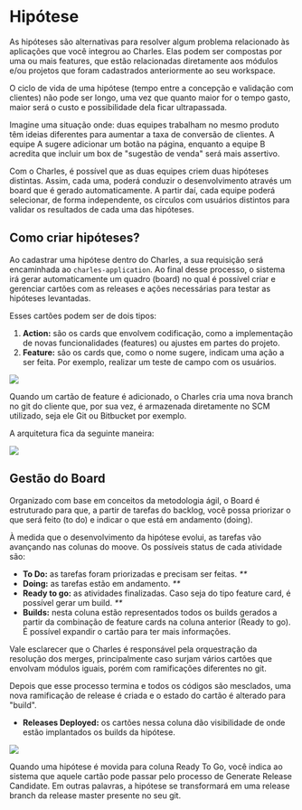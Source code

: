 # Hipótese

As hipóteses são alternativas para resolver algum problema relacionado às aplicações que você integrou ao Charles. Elas podem ser compostas por uma ou mais features, que estão relacionadas diretamente aos módulos e/ou projetos que foram cadastrados anteriormente ao seu workspace.

O ciclo de vida de uma hipótese \(tempo entre a concepção e validação com clientes\) não pode ser longo, uma vez que quanto maior for o tempo gasto, maior será o custo e possibilidade dela ficar ultrapassada.

Imagine uma situação onde: duas equipes trabalham no mesmo produto têm ideias diferentes para aumentar a taxa de conversão de clientes. A equipe A sugere adicionar um botão na página, enquanto a equipe B acredita que incluir um box de "sugestão de venda" será mais assertivo.

Com o Charles, é possível que as duas equipes criem duas hipóteses distintas. Assim, cada uma, poderá conduzir o desenvolvimento através um board que é gerado automaticamente. A partir daí, cada equipe poderá selecionar, de forma independente, os círculos com usuários distintos para validar os resultados de cada uma das hipóteses.

## Como criar hipóteses?

Ao cadastrar uma hipótese dentro do Charles, a sua requisição será encaminhada ao `charles-application`. Ao final desse processo, o sistema irá gerar automaticamente um quadro \(board\) no qual é possível criar e gerenciar cartões com as releases e ações necessárias para testar as hipóteses levantadas.

Esses cartões podem ser de dois tipos:

1. **Action:** são os cards que envolvem codificação, como a implementação de novas funcionalidades \(features\) ou ajustes em partes do projeto. 
2. **Feature:** são os cards que, como o nome sugere, indicam uma ação a ser feita. Por exemplo, realizar um teste de campo com os usuários. 

![](https://lh5.googleusercontent.com/1I3yXY8rsLsu3HgoIOOxH77NrMts42tKz30upnLI3qfRO9Ui6cD1NP-ZgtcSHZfji8kvN97DRfzSGj1fLjPCVg86lQVmVrHb-9gZaf2r4ymLdcIfEI_WrteXRJr9HUU0meFIFSyF)

Quando um cartão de feature é adicionado, o Charles cria uma nova branch no git do cliente que, por sua vez, é armazenada diretamente no SCM utilizado, seja ele Git ou Bitbucket por exemplo.

A arquitetura fica da seguinte maneira:

![](https://lh6.googleusercontent.com/s6GbTz2AW12QOGDsvY6GKquiN5sL43OH99qHiJDixrfTrNv32kzeAaiRZSN57nGm8FS0jGn38O0LDiIYsNzzpdZ4brVze91ok88cLD6aSmZSc_hRdqlCKwg7D4PG8JvKB9djJKVq)

## Gestão do Board

Organizado com base em conceitos da metodologia ágil, o Board é estruturado para que, a partir de tarefas do backlog, você possa priorizar o que será feito \(to do\) e indicar o que está em andamento \(doing\).

À medida que o desenvolvimento da hipótese evolui, as tarefas vão avançando nas colunas do moove. Os possíveis status de cada atividade são:

* **To Do:** as tarefas foram priorizadas e precisam ser feitas. _\*\*_
* **Doing:** as tarefas estão em andamento. _\*\*_
* **Ready to go:** as atividades finalizadas. Caso seja do tipo feature card, é possível gerar um build. _\*\*_
* **Builds:** nesta coluna estão representados todos os builds gerados a partir da combinação de feature cards na coluna anterior \(Ready to go\). É possível expandir o cartão para ter mais informações.

Vale esclarecer que o Charles é responsável pela orquestração da resolução dos merges, principalmente caso surjam vários cartões que envolvam módulos iguais, porém com ramificações diferentes no git.

Depois que esse processo termina e todos os códigos são mesclados, uma nova ramificação de release é criada e o estado do cartão é alterado para "build".

* **Releases Deployed:** os cartões nessa coluna dão visibilidade de onde estão implantados os builds da hipótese.

![](https://lh6.googleusercontent.com/da5Jdg51wg8EAIJaGTvt9VsAzdn00RIBNJxieqhSVsPVzdS_bo066rGVvk_Olne6O-Jk_oaVT88EFbqPUvtsKdEZ_7mnreLadEmM2_R1Sm2GV3-tuWMXkW0EGZwpjJ3BytFKGwsI)

Quando uma hipótese é movida para coluna Ready To Go, você indica ao sistema que aquele cartão pode passar pelo processo de Generate Release Candidate. Em outras palavras, a hipótese se transformará em uma release branch da release master presente no seu git.

